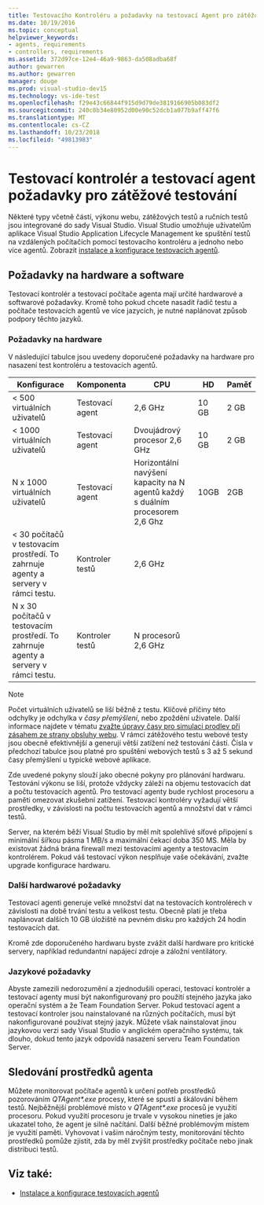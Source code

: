 ```yaml
---
title: Testovacího Kontroléru a požadavky na testovací Agent pro zátěžové testování v sadě Visual Studio
ms.date: 10/19/2016
ms.topic: conceptual
helpviewer_keywords:
- agents, requirements
- controllers, requirements
ms.assetid: 372d97ce-12e4-46a9-9863-da508adba68f
author: gewarren
ms.author: gewarren
manager: douge
ms.prod: visual-studio-dev15
ms.technology: vs-ide-test
ms.openlocfilehash: f29e43c66844f915d9d79de3819166905b083df2
ms.sourcegitcommit: 240c8b34e80952d00e90c52dcb1a077b9aff47f6
ms.translationtype: MT
ms.contentlocale: cs-CZ
ms.lasthandoff: 10/23/2018
ms.locfileid: "49813983"
---
```

# <a name="test-controller-and-test-agent-requirements-for-load-testing"></a>Testovací kontrolér a testovací agent požadavky pro zátěžové testování

Některé typy včetně částí, výkonu webu, zátěžových testů a ručních testů jsou integrované do sady Visual Studio. Visual Studio umožňuje uživatelům aplikace Visual Studio Application Lifecycle Management ke spuštění testů na vzdálených počítačích pomocí testovacího kontroléru a jednoho nebo více agentů. Zobrazit [instalace a konfigurace testovacích agentů](../test/lab-management/install-configure-test-agents.md).

## <a name="hardware-and-software-requirements"></a>Požadavky na hardware a software

Testovací kontrolér a testovací počítače agenta mají určité hardwarové a softwarové požadavky. Kromě toho pokud chcete nasadit řadič testu a počítače testovacích agentů ve více jazycích, je nutné naplánovat způsob podpory těchto jazyků.

### <a name="hardware-requirements"></a>Požadavky na hardware

V následující tabulce jsou uvedeny doporučené požadavky na hardware pro nasazení test kontroléru a testovacích agentů.

|**Konfigurace**|**Komponenta**|**CPU**|**HD**|**Paměť**|
|-|-------------------|-|------------|-|
|< 500 virtuálních uživatelů|Testovací agent|2,6 GHz|10 GB|2 GB|
|< 1000 virtuálních uživatelů|Testovací agent|Dvoujádrový procesor 2,6 GHz|10 GB|2 GB|
|N x 1000 virtuálních uživatelů|Testovací agent|Horizontální navýšení kapacity na N agentů každý s duálním procesorem 2,6 Ghz|10GB|2GB|
|\< 30 počítačů v testovacím prostředí. To zahrnuje agenty a servery v rámci testu.|Kontroler testů|2,6 GHz|||
|N x 30 počítačů v testovacím prostředí. To zahrnuje agenty a servery v rámci testu.|Kontroler testů|N procesorů 2,6 GHz|||

> [!NOTE]
> Počet virtuálních uživatelů se liší běžně z testu. Klíčové příčiny této odchylky je odchylka v *časy přemýšlení*, nebo zpoždění uživatele. Další informace najdete v tématu [zvažte úpravy časy pro simulaci prodlev při zásahem ze strany obsluhy webu](../test/edit-think-times-in-load-test-scenarios.md). V rámci zátěžového testu webové testy jsou obecně efektivnější a generují větší zatížení než testování částí. Čísla v předchozí tabulce jsou platné pro spuštění webových testů s 3 až 5 sekund časy přemýšlení u typické webové aplikace.

Zde uvedené pokyny slouží jako obecné pokyny pro plánování hardwaru. Testování výkonu se liší, protože vždycky záleží na objemu testovacích dat a počtu testovacích agentů. Pro testovací agenty bude rychlost procesoru a paměti omezovat zkušební zatížení. Testovací kontroléry vyžadují větší prostředky, v závislosti na počtu testovacích agentů a množství dat v rámci testů.

Server, na kterém běží Visual Studio by měl mít spolehlivé síťové připojení s minimální šířkou pásma 1 MB/s a maximální čekací doba 350 MS. Měla by existovat žádná brána firewall mezi testovacími agenty a testovacím kontrolérem. Pokud váš testovací výkon nesplňuje vaše očekávání, zvažte upgrade konfigurace hardwaru.

### <a name="additional-hardware-considerations"></a>Další hardwarové požadavky

Testovací agenti generuje velké množství dat na testovacích kontrolérech v závislosti na době trvání testu a velikost testu. Obecně platí je třeba naplánovat dalších 10 GB úložiště na pevném disku pro každých 24 hodin testovacích dat.

Kromě zde doporučeného hardwaru byste zvážit další hardware pro kritické servery, například redundantní napájecí zdroje a záložní ventilátory.

### <a name="language-requirements"></a>Jazykové požadavky

Abyste zamezili nedorozumění a zjednodušili operaci, testovací kontrolér a testovací agenty musí být nakonfigurovaný pro použití stejného jazyka jako operační systém a že Team Foundation Server. Pokud testovací agent a testovací kontroler jsou nainstalované na různých počítačích, musí být nakonfigurované používat stejný jazyk. Můžete však nainstalovat jinou jazykovou verzi sady Visual Studio v anglickém operačního systému, tak dlouho, dokud tento jazyk odpovídá nasazení serveru Team Foundation Server.

## <a name="monitor-agent-resources"></a>Sledování prostředků agenta

Můžete monitorovat počítače agentů k určení potřeb prostředků pozorováním *QTAgent\*.exe* procesy, které se spustí a škálování během testů. Nejběžnější problémové místo v *QTAgent\*.exe* procesů je využití procesoru. Pokud využití procesoru je trvale v vysokou nineties je jako ukazatel toho, že agent je silně načítání. Další běžné problémovým místem je využití paměti. Vyhovovat i vašim náročným testy, monitorování těchto prostředků pomůže zjistit, zda by měl zvýšit prostředky počítače nebo jinak distribuci testů.

## <a name="see-also"></a>Viz také:

- [Instalace a konfigurace testovacích agentů](../test/lab-management/install-configure-test-agents.md)